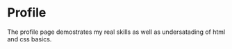 # Profile
The profile page demostrates my real skills as well as undersatading of html and css basics.

